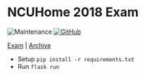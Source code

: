 # NCUHome 2018 Exam

![Maintenance](https://img.shields.io/maintenance/no/2018.svg?style=for-the-badge)
[![GitHub](https://img.shields.io/github/license/kidonng/ncuhome-2018-exam.svg?style=for-the-badge)](./LICENSE)

[Exam](exam) | [Archive](../../tree/archive)

- Setup `pip install -r requirements.txt`
- Run `flask run`

